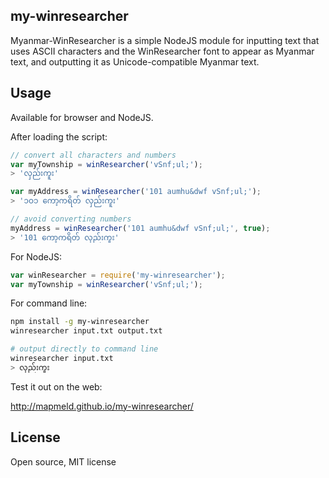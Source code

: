 ## my-winresearcher

Myanmar-WinResearcher is a simple NodeJS module for inputting text
that uses ASCII characters and the WinResearcher font to appear as Myanmar text,
and outputting it as Unicode-compatible Myanmar text.

## Usage

Available for browser and NodeJS.

After loading the script:

```javascript
// convert all characters and numbers
var myTownship = winResearcher('vSnf;ul;');
> 'လှည်းကူး'

var myAddress = winResearcher('101 aumhu&dwf vSnf;ul;');
> '၁ဝ၁ ကော့ကရိတ် လှည်းကူး'

// avoid converting numbers
myAddress = winResearcher('101 aumhu&dwf vSnf;ul;', true);
> '101 ကော့ကရိတ် လှည်းကူး'
```

For NodeJS:

```javascript
var winResearcher = require('my-winresearcher');
var myTownship = winResearcher('vSnf;ul;');
```

For command line:

```bash
npm install -g my-winresearcher
winresearcher input.txt output.txt

# output directly to command line
winresearcher input.txt
> လှည်းကူး
```

Test it out on the web:

http://mapmeld.github.io/my-winresearcher/

## License

Open source, MIT license
